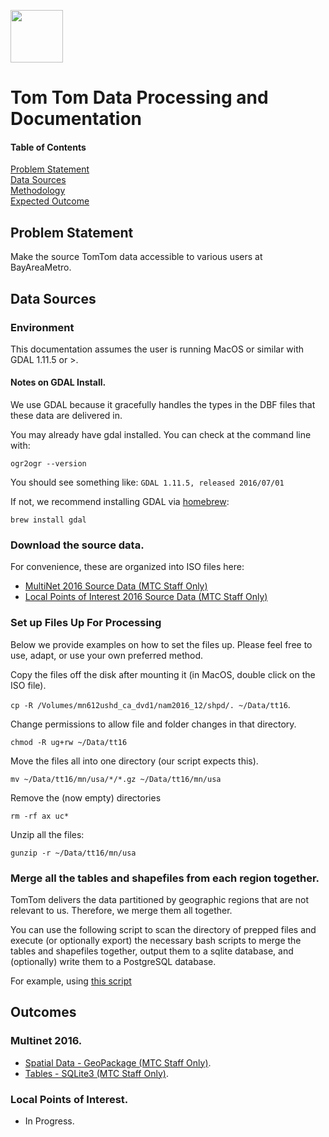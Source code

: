 <a href="url"><img src="http://gis.mtc.ca.gov/mtcimages/mtcgisLogo.png" align="top" height="84" width="84" ></a>  

# Tom Tom Data Processing and Documentation  
  
#### Table of Contents  
[Problem Statement](#problem-statement)   
[Data Sources](#data-sources)  
[Methodology](#methodology)   
[Expected Outcome](#outcome)  

## Problem Statement  

Make the source TomTom data accessible to various users at BayAreaMetro.  

## Data Sources

### Environment

This documentation assumes the user is running MacOS or similar with GDAL 1.11.5 or >.   

#### Notes on GDAL Install. 

We use GDAL because it gracefully handles the types in the DBF files that these data are delivered in.  

You may already have gdal installed. You can check at the command line with:  

`ogr2ogr --version` 

You should see something like: `GDAL 1.11.5, released 2016/07/01`

If not, we recommend installing GDAL via [homebrew](https://brew.sh/):  

`brew install gdal`

### Download the source data. 

For convenience, these are organized into ISO files here:

- [MultiNet 2016 Source Data (MTC Staff Only)](https://s3-us-west-2.amazonaws.com/tomtomdisks/tomtom_mn_2016_12.iso)    
- [Local Points of Interest 2016 Source Data (MTC Staff Only)](https://s3-us-west-2.amazonaws.com/tomtomdisks/tomtom_lpoi_2016_12.iso)    

### Set up Files Up For Processing

Below we provide examples on how to set the files up. Please feel free to use, adapt, or use your own preferred method.

Copy the files off the disk after mounting it (in MacOS, double click on the ISO file).     

`cp -R /Volumes/mn612ushd_ca_dvd1/nam2016_12/shpd/. ~/Data/tt16`. 

Change permissions to allow file and folder changes in that directory. 

`chmod -R ug+rw ~/Data/tt16`

Move the files all into one directory (our script expects this).  

`mv ~/Data/tt16/mn/usa/*/*.gz ~/Data/tt16/mn/usa`  

Remove the (now empty) directories  

`rm -rf ax uc*`

Unzip all the files:

`gunzip -r ~/Data/tt16/mn/usa`

### Merge all the tables and shapefiles from each region together.   

TomTom delivers the data partitioned by geographic regions that are not relevant to us. Therefore, we merge them all together. 

You can use the following script to scan the directory of prepped files and execute (or optionally export) the necessary bash scripts to merge the tables and shapefiles together, output them to a sqlite database, and (optionally) write them to a PostgreSQL database.   

For example, using [this script](https://github.com/BayAreaMetro/DataServices/blob/tomtom-etl-1/TomTom%20Base%20Map/etl/R/merge_tables.R)

## Outcomes

### Multinet 2016.  
- [Spatial Data - GeoPackage (MTC Staff Only)](https://mtcdrive.box.com/s/tjyqowk1q1x5be1q73dvnbtdwyw3jdhj). 
- [Tables - SQLite3 (MTC Staff Only)](https://mtcdrive.box.com/s/epjifl9dhh2k62wwizt16xbwu95ik74s). 

### Local Points of Interest.
- In Progress. 